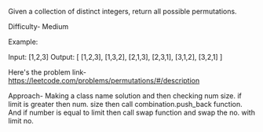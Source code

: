 Given a collection of distinct integers, return all possible permutations.

Difficulty- Medium

Example:

Input: [1,2,3]
Output:
[
[1,2,3],
[1,3,2],
[2,1,3],
[2,3,1],
[3,1,2],
[3,2,1]
]

Here's the problem link- https://leetcode.com/problems/permutations/#/description

Approach- Making a class name solution and then checking num size. if limit is greater then num. size then call combination.push_back function. And if number is equal to limit then call swap function and swap the no. with limit no.